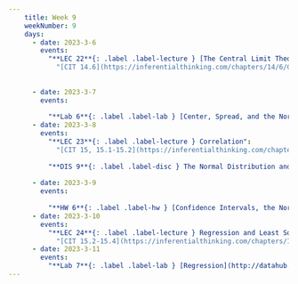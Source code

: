 ```yaml
---
    title: Week 9
    weekNumber: 9
    days:
      - date: 2023-3-6
        events:
          "**LEC 22**{: .label .label-lecture } [The Central Limit Theorem, Choosing Sample Sizes](http://datahub.ucsd.edu/user-redirect/git-sync?repo=https://github.com/dsc-courses/dsc10-2023-wi&subPath=lectures/lec22/lec22.ipynb) [✏️](resources/lectures/lec22/lec22.html)":
            "[CIT 14.6](https://inferentialthinking.com/chapters/14/6/Choosing_a_Sample_Size.html)"
                
          
      - date: 2023-3-7
        events:
          
          "**Lab 6**{: .label .label-lab } [Center, Spread, and the Normal Distribution](http://datahub.ucsd.edu/user-redirect/git-sync?repo=https://github.com/dsc-courses/dsc10-2023-wi&subPath=labs/lab06/lab06.ipynb)":
      - date: 2023-3-8
        events:
          "**LEC 23**{: .label .label-lecture } Correlation":
            "[CIT 15, 15.1-15.2](https://inferentialthinking.com/chapters/15/Prediction.html)"
          
          "**DIS 9**{: .label .label-disc } The Normal Distribution and the CLT":
                
      - date: 2023-3-9
        events:
          
          "**HW 6**{: .label .label-hw } [Confidence Intervals, the Normal Distribution, and the Central Limit Theorem](http://datahub.ucsd.edu/user-redirect/git-sync?repo=https://github.com/dsc-courses/dsc10-2023-wi&subPath=homeworks/hw06/hw06.ipynb)":
      - date: 2023-3-10
        events:
          "**LEC 24**{: .label .label-lecture } Regression and Least Squares":
            "[CIT 15.2-15.4](https://inferentialthinking.com/chapters/15/2/Regression_Line.html)"
      - date: 2023-3-11
        events:
          "**Lab 7**{: .label .label-lab } [Regression](http://datahub.ucsd.edu/user-redirect/git-sync?repo=https://github.com/dsc-courses/dsc10-2023-wi&subPath=labs/lab07/lab07.ipynb)":
---
```

